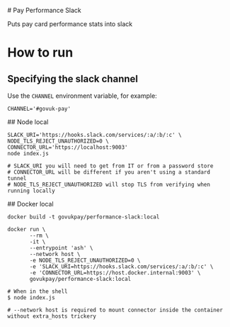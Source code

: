 # Pay Performance Slack

Puts pay card performance stats into slack

# How to run

## Specifying the slack channel

Use the `CHANNEL` environment variable, for example:

```
CHANNEL='#govuk-pay'
```

## Node local

```
SLACK_URI='https://hooks.slack.com/services/:a/:b/:c' \
NODE_TLS_REJECT_UNAUTHORIZED=0 \
CONNECTOR_URL='https://localhost:9003'
node index.js

# SLACK_URI you will need to get from IT or from a password store
# CONNECTOR_URL will be different if you aren't using a standard tunnel
# NODE_TLS_REJECT_UNAUTHORIZED will stop TLS from verifying when running locally
```

## Docker local

```
docker build -t govukpay/performance-slack:local

docker run \
       --rm \
       -it \
       --entrypoint 'ash' \
       --network host \
       -e NODE_TLS_REJECT_UNAUTHORIZED=0 \
       -e 'SLACK_URI=https://hooks.slack.com/services/:a/:b/:c' \
       -e 'CONNECTOR_URL=https://host.docker.internal:9003' \
       govukpay/performance-slack:local

# When in the shell
$ node index.js

# --network host is required to mount connector inside the container without extra_hosts trickery
```
